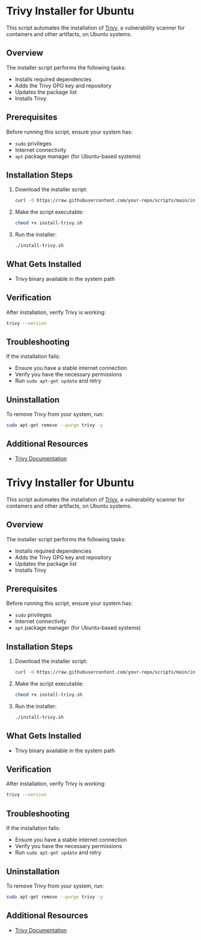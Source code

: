 # Trivy Installer for Ubuntu

This script automates the installation of [Trivy](https://aquasecurity.github.io/trivy/), a vulnerability scanner for containers and other artifacts, on Ubuntu systems.

## Overview

The installer script performs the following tasks:
- Installs required dependencies
- Adds the Trivy GPG key and repository
- Updates the package list
- Installs Trivy

## Prerequisites

Before running this script, ensure your system has:
- `sudo` privileges
- Internet connectivity
- `apt` package manager (for Ubuntu-based systems)

## Installation Steps

1. Download the installer script:
   ```bash
   curl -O https://raw.githubusercontent.com/your-repo/scripts/main/install-trivy.sh
   ```

2. Make the script executable:
   ```bash
   chmod +x install-trivy.sh
   ```

3. Run the installer:
   ```bash
   ./install-trivy.sh
   ```

## What Gets Installed

- Trivy binary available in the system path

## Verification

After installation, verify Trivy is working:
```bash
trivy --version
```

## Troubleshooting

If the installation fails:
- Ensure you have a stable internet connection
- Verify you have the necessary permissions
- Run `sudo apt-get update` and retry

## Uninstallation

To remove Trivy from your system, run:
```bash
sudo apt-get remove --purge trivy -y
```

## Additional Resources

- [Trivy Documentation](https://aquasecurity.github.io/trivy/)

# Trivy Installer for Ubuntu

This script automates the installation of [Trivy](https://aquasecurity.github.io/trivy/), a vulnerability scanner for containers and other artifacts, on Ubuntu systems.

## Overview

The installer script performs the following tasks:
- Installs required dependencies
- Adds the Trivy GPG key and repository
- Updates the package list
- Installs Trivy

## Prerequisites

Before running this script, ensure your system has:
- `sudo` privileges
- Internet connectivity
- `apt` package manager (for Ubuntu-based systems)

## Installation Steps

1. Download the installer script:
   ```bash
   curl -O https://raw.githubusercontent.com/your-repo/scripts/main/install-trivy.sh
   ```

2. Make the script executable:
   ```bash
   chmod +x install-trivy.sh
   ```

3. Run the installer:
   ```bash
   ./install-trivy.sh
   ```

## What Gets Installed

- Trivy binary available in the system path

## Verification

After installation, verify Trivy is working:
```bash
trivy --version
```

## Troubleshooting

If the installation fails:
- Ensure you have a stable internet connection
- Verify you have the necessary permissions
- Run `sudo apt-get update` and retry

## Uninstallation

To remove Trivy from your system, run:
```bash
sudo apt-get remove --purge trivy -y
```

## Additional Resources

- [Trivy Documentation](https://aquasecurity.github.io/trivy/)

